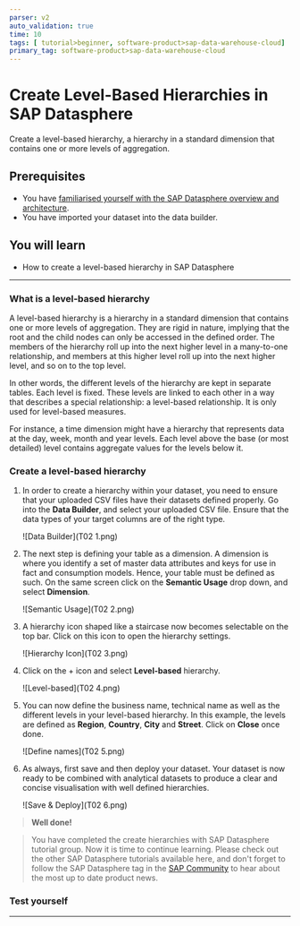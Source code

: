 ```yaml
---
parser: v2
auto_validation: true
time: 10
tags: [ tutorial>beginner, software-product>sap-data-warehouse-cloud]
primary_tag: software-product>sap-data-warehouse-cloud
---
```


# Create Level-Based Hierarchies in SAP Datasphere
<!-- description --> Create a level-based hierarchy, a hierarchy in a standard dimension that contains one or more levels of aggregation.

## Prerequisites
 - You have [familiarised yourself with the SAP Datasphere overview and architecture](data-warehouse-cloud-2-interface).
 - You have imported your dataset into the data builder.


## You will learn
  - How to create a level-based hierarchy in SAP Datasphere

---

### What is a level-based hierarchy


A level-based hierarchy is a hierarchy in a standard dimension that contains one or more levels of aggregation. They are rigid in nature, implying that the root and the child nodes can only be accessed in the defined order. The members of the hierarchy roll up into the next higher level in a many-to-one relationship, and members at this higher level roll up into the next higher level, and so on to the top level.

In other words, the different levels of the hierarchy are kept in separate tables. Each level is fixed. These levels are linked to each other in a way that describes a special relationship: a level-based relationship. It is only used for level-based measures.

For instance, a time dimension might have a hierarchy that represents data at the day, week, month and year levels. Each level above the base (or most detailed) level contains aggregate values for the levels below it.



### Create a level-based hierarchy


1. In order to create a hierarchy within your dataset, you need to ensure that your uploaded CSV files have their datasets defined properly. Go into the **Data Builder**, and select your uploaded CSV file. Ensure that the data types of your target columns are of the right type.

    ![Data Builder](T02 1.png)

2. The next step is defining your table as a dimension. A dimension is where you identify a set of master data attributes and keys for use in fact and consumption models. Hence, your table must be defined as such. On the same screen click on the **Semantic Usage** drop down, and select **Dimension**.

    ![Semantic Usage](T02 2.png)

3. A hierarchy icon shaped like a staircase now becomes selectable on the top bar. Click on this icon to open the hierarchy settings.

    ![Hierarchy Icon](T02 3.png)

4. Click on the + icon and select **Level-based** hierarchy.

    <!-- border -->![Level-based](T02 4.png)

5. You can now define the business name, technical name as well as the different levels in your level-based hierarchy. In this example, the levels are defined as **Region**, **Country**, **City** and **Street**. Click on **Close** once done.

    <!-- border -->![Define names](T02 5.png)

6. As always, first save and then deploy your dataset. Your dataset is now ready to be combined with analytical datasets to produce a clear and concise visualisation with well defined hierarchies.

    ![Save & Deploy](T02 6.png)

>**Well done!**

> You have completed the create hierarchies with SAP Datasphere tutorial group. Now it is time to continue learning. Please check out the other SAP Datasphere tutorials available here, and don't forget to follow the SAP Datasphere tag in the [SAP Community](http://community.sap.com) to hear about the most up to date product news.




### Test yourself




---

